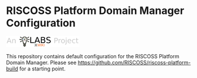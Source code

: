 # RISCOSS Platform Domain Manager Configuration

[![XWiki labs logo](https://raw.githubusercontent.com/xwiki-labs/xwiki-labs-logo/master/projects/xwikilabs/xlabs-project.png "XWiki labs")](https://labs.xwiki.com/xwiki/bin/view/Main/WebHome)

This repository contains default configuration for the RISCOSS Platform Domain Manager.
Please see https://github.com/RISCOSS/riscoss-platform-build for a starting point.
